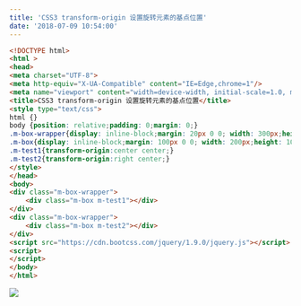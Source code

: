 ```yaml
---
title: 'CSS3 transform-origin 设置旋转元素的基点位置'
date: '2018-07-09 10:54:00'
---   
```

```html
<!DOCTYPE html>
<html >
<head>
<meta charset="UTF-8">   
<meta http-equiv="X-UA-Compatible" content="IE=Edge,chrome=1"/>  
<meta name="viewport" content="width=device-width, initial-scale=1.0, minimum-scale=1.0, maximum-scale=1.0, user-scalable=no" />       
<title>CSS3 transform-origin 设置旋转元素的基点位置</title>
<style type="text/css">
html {}
body {position: relative;padding: 0;margin: 0;}
.m-box-wrapper{display: inline-block;margin: 20px 0 0; width: 300px;height:300px;border:1px solid #ddd;text-align: center;}
.m-box{display: inline-block;margin: 100px 0 0; width: 200px;height: 100px;transform: rotate(45deg); background: green;}
.m-test1{transform-origin:center center;}
.m-test2{transform-origin:right center;}
</style>
</head>
<body>
<div class="m-box-wrapper">
    <div class="m-box m-test1"></div>
</div>
<div class="m-box-wrapper">
    <div class="m-box m-test2"></div>
</div>
<script src="https://cdn.bootcss.com/jquery/1.9.0/jquery.js"></script>
<script>
</script>
</body>
</html>
```
  

![](https://img-blog.csdn.net/20180709105350870?watermark/2/text/aHR0cHM6Ly9ibG9nLmNzZG4ubmV0L3h1dG9uZ2Jhbw/font/5a6L5L2T/fontsize/400/fill/I0JBQkFCMA/dissolve/70)
